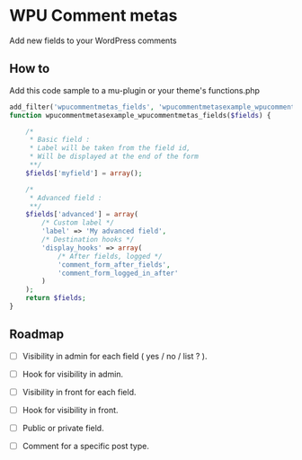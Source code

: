 # WPU Comment metas

Add new fields to your WordPress comments

## How to

Add this code sample to a mu-plugin or your theme's functions.php

```php
add_filter('wpucommentmetas_fields', 'wpucommentmetasexample_wpucommentmetas_fields', 10, 1);
function wpucommentmetasexample_wpucommentmetas_fields($fields) {

    /*
     * Basic field :
     * Label will be taken from the field id,
     * Will be displayed at the end of the form
     **/
    $fields['myfield'] = array();

    /*
     * Advanced field :
     **/
    $fields['advanced'] = array(
        /* Custom label */
        'label' => 'My advanced field',
        /* Destination hooks */
        'display_hooks' => array(
            /* After fields, logged */
            'comment_form_after_fields',
            'comment_form_logged_in_after'
        )
    );
    return $fields;
}
```


## Roadmap

* [ ] Visibility in admin for each field ( yes / no / list ? ).
* [ ] Hook for visibility in admin.
* [ ] Visibility in front for each field.
* [ ] Hook for visibility in front.
* [ ] Public or private field.
* [ ] Comment for a specific post type.


